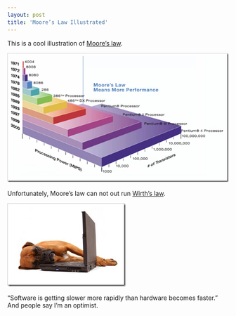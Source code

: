 ```yaml
---
layout: post
title: 'Moore’s Law Illustrated'
---
```

This is a cool illustration of [Moore’s law](http://en.wikipedia.org/wiki/Moore%27s_law).

![chipgraph](/cdn/images/blog/MooresLawIllustrated_BC34/chipgraph.png)

Unfortunately, Moore’s law can not out run [Wirth’s law](http://en.wikipedia.org/wiki/Wirth%27s_law).

[![slow computer](/cdn/images/blog/MooresLawIllustrated_BC34/slowcomp_thumb.jpg)](/cdn/images/blog/MooresLawIllustrated_BC34/slowcomp.jpg)

“Software is getting slower more rapidly than hardware becomes faster.” And people say I’m an optimist.
